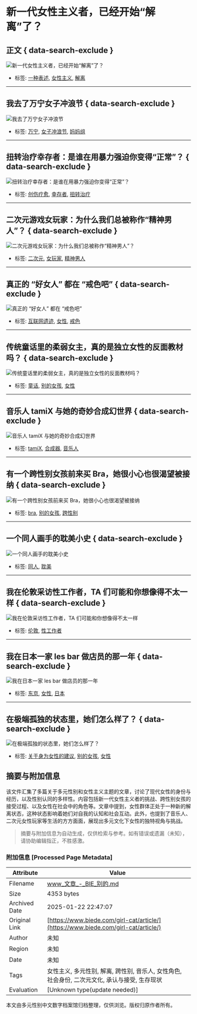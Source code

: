 # 新一代女性主义者，已经开始“解离”了？

## 正文 { data-search-exclude }


![新一代女性主义者，已经开始“解离”了？](https://www.biede.com/wp-content/uploads/2023/04/11-3-600x600.jpg)

- 标签: [一种表述](https://www.biede.com/tag/yizhongbiaoshu/), [女性主义](https://www.biede.com/tag/nvxingzhuyi/), [解离](https://www.biede.com/tag/jieli/)

---

## 我去了万宁女子冲浪节 { data-search-exclude }

![我去了万宁女子冲浪节](https://www.biede.com/wp-content/uploads/2023/04/12-2-600x600.jpg)

- 标签: [万宁](https://www.biede.com/tag/wanning/), [女子冲浪节](https://www.biede.com/tag/nuzichonglangjie/), [妈妈组](https://www.biede.com/tag/mamazu/)

---

## 扭转治疗幸存者：是谁在用暴力强迫你变得“正常”？ { data-search-exclude }

![扭转治疗幸存者：是谁在用暴力强迫你变得“正常”？](https://www.biede.com/wp-content/uploads/2023/04/5-600x439.png)

- 标签: [创伤疗愈](https://www.biede.com/girl_tag/chuangshangliaoyu/), [幸存者](https://www.biede.com/girl_tag/xingcunzhe/), [扭转治疗](https://www.biede.com/girl_tag/niuzhuanzhiliao/)

---

## 二次元游戏女玩家：为什么我们总被称作“精神男人”？ { data-search-exclude }

![二次元游戏女玩家：为什么我们总被称作“精神男人”？](https://www.biede.com/wp-content/uploads/2023/03/4-4-600x600.png)

- 标签: [二次元](https://www.biede.com/girl_tag/erciyuan/), [女玩家](https://www.biede.com/girl_tag/nuwanjia/), [精神男人](https://www.biede.com/girl_tag/jingshennanren/)

---

## 真正的 “好女人” 都在 “戒色吧” { data-search-exclude }

![真正的 “好女人” 都在 “戒色吧”](https://www.biede.com/wp-content/uploads/2023/03/封面.jpg)

- 标签: [互联网遗迹](https://www.biede.com/girl_tag/hulianwangyiji/), [女性](https://www.biede.com/girl_tag/nvxing/), [戒色](https://www.biede.com/girl_tag/jiese/)

---

## 传统童话里的柔弱女主，真的是独立女性的反面教材吗？ { data-search-exclude }

![传统童话里的柔弱女主，真的是独立女性的反面教材吗？](https://www.biede.com/wp-content/uploads/2022/10/nvhai1-600x459.jpeg)

- 标签: [童话](https://www.biede.com/girl_tag/tonghua/), [别的女孩](https://www.biede.com/tag/biedenvhai/), [女性](https://www.biede.com/tag/nvxing/)

---

## 音乐人 tamiX 与她的奇妙合成幻世界 { data-search-exclude }

![音乐人 tamiX 与她的奇妙合成幻世界](https://www.biede.com/wp-content/uploads/2022/08/WechatIMG56-600x600.jpeg)

- 标签: [tamiX](https://www.biede.com/tag/tamix/), [合成器](https://www.biede.com/tag/hechengqi/), [音乐人](https://www.biede.com/tag/yinleren/)

---

## 有一个跨性别女孩前来买 Bra，她很小心也很渴望被接纳 { data-search-exclude }

![有一个跨性别女孩前来买 Bra，她很小心也很渴望被接纳](https://www.biede.com/wp-content/uploads/2022/08/640-21-600x459.jpeg)

- 标签: [bra](https://www.biede.com/tag/bra/), [别的女孩](https://www.biede.com/tag/biedenvhai/), [跨性别](https://www.biede.com/tag/kuaxingbie/)

---

## 一个同人画手的耽美小史 { data-search-exclude }

![一个同人画手的耽美小史](https://www.biede.com/wp-content/uploads/2022/08/640-22-600x459.jpeg)

- 标签: [同人](https://www.biede.com/tag/tongren/), [耽美](https://www.biede.com/tag/danmei/)

---

## 我在伦敦采访性工作者，TA 们可能和你想像得不太一样 { data-search-exclude }

![我在伦敦采访性工作者，TA 们可能和你想像得不太一样](https://www.biede.com/wp-content/uploads/2022/08/640-42-600x459.jpeg)

- 标签: [伦敦](https://www.biede.com/tag/lundun/), [性工作者](https://www.biede.com/tag/xinggongzuozhe/)

---

## 我在日本一家 les bar 做店员的那一年 { data-search-exclude }

![我在日本一家 les bar 做店员的那一年](https://www.biede.com/wp-content/uploads/2022/02/0-6-600x459.jpeg)

- 标签: [东京](https://www.biede.com/tag/dongjing/), [女性](https://www.biede.com/tag/nvxing/), [日本](https://www.biede.com/tag/riben/)

---

## 在极端孤独的状态里，她们怎么样了？ { data-search-exclude }

![在极端孤独的状态里，她们怎么样了？](https://www.biede.com/wp-content/uploads/2022/01/未命名作品-1-600x600.jpg)

- 标签: [关于身为女性的建议](https://www.biede.com/tag/guanyushenweinvxingdejianyi/), [别的女孩](https://www.biede.com/tag/biedenvhai/), [女性](https://www.biede.com/tag/nvxing/)
<!-- tcd_original_link https://www.biede.com/girl-cat/article/ -->


## 摘要与附加信息

<!-- tcd_abstract -->
该文件汇集了多篇关于多元性别和女性主义主题的文章，讨论了现代女性的身份与经历，以及性别认同的多样性。内容包括新一代女性主义者的挑战、跨性别女孩的接受过程、以及女性在社会中的角色等。文章中提到，女性群体正处于一种新的解离状态，这种状态影响着她们对自我的认知和社会互动。此外，也提到了音乐人、二次元女性玩家等生活的方方面面，展现出多元文化下女性的独特视角与挑战。
<!-- tcd_abstract_end -->

> 摘要与附加信息为自动生成，仅供检索与参考。如有错误或遗漏（未知），请协助编辑指正，不胜感激。

### 附加信息 [Processed Page Metadata]

| Attribute       | Value                                  |
|-----------------|----------------------------------------|
| Filename        | www_文章_-_BIE_别的.md                             |
| Size            | 4353 bytes                           |
| Archived Date   | 2025-01-22 22:47:07                             |
| Original Link   | [https://www.biede.com/girl-cat/article/](https://www.biede.com/girl-cat/article/)                       |
| Author          | 未知                               |
| Region          | 未知                               |
| Date            | 未知                                 |
| Tags            | 女性主义, 多元性别, 解离, 跨性别, 音乐人, 女性角色, 社会身份, 二次元文化, 承认与接受, 生存现状                                 |
| Evaluation            | [Unknown type(update needed)]                                 |
<!-- tcd_table_end -->

本文由多元性别中文数字档案馆归档整理，仅供浏览。版权归原作者所有。
